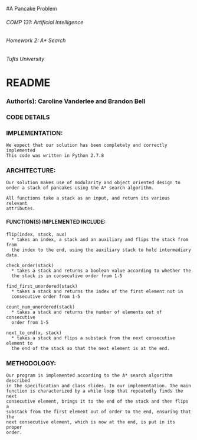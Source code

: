 #A Pancake Problem
###### COMP 131: Artificial Intelligence
###### Homework 2: A* Search
###### Tufts University

# README

### Author(s): Caroline Vanderlee and Brandon Bell

### CODE DETAILS

  ### IMPLEMENTATION:
    We expect that our solution has been completely and correctly implemented
    This code was written in Python 2.7.8

  ### ARCHITECTURE:
    Our solution makes use of modularity and object oriented design to
    order a stack of pancakes using the A* search algorithm.

    All functions take a stack as an input, and return its various relevant
    attributes.

  #### FUNCTION(S) IMPLEMENTED INCLUDE:

    flip(index, stack, aux)
      * takes an index, a stack and an auxiliary and flips the stack from from
      the index to the end, using the auxiliary stack to hold intermediary data.

    check_order(stack)
      * takes a stack and returns a boolean value according to whether the
      the stack is in consecutive order from 1-5

    find_first_unordered(stack)
      * takes a stack and returns the index of the first element not in
      consecutive order from 1-5

    count_num_unordered(stack)
      * takes a stack and returns the number of elements out of consecutive
      order from 1-5

    next_to_end(x, stack)
      * takes a stack and flips a substack from the next consecutive element to
      the end of the stack so that the next element is at the end.

  ### METHODOLOGY:
    Our program is implemented according to the A* search algorithm described
    in the specification and class slides. In our implementation. The main
    function is characterized by a while loop that repeatedly finds the next
    consecutive element, brings it to the end of the stack and then flips a
    substack from the first element out of order to the end, ensuring that the
    next consecutive element, which is now at the end, is put in its proper
    order.
